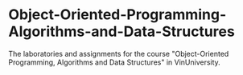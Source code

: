 # Object-Oriented-Programming-Algorithms-and-Data-Structures
The laboratories and assignments for the course "Object-Oriented Programming, Algorithms and Data Structures" in VinUniversity.
